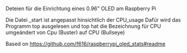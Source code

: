 Deteien für die Einrichtung eines 0.96" OLED am Raspberry Pi

Die Datei _start ist angepasst hinsichtlich der CPU_usage
Dafür wird das Programm top ausgelesen und top hat die Bezeichnung für CPU umgeändert von
Cpu (Buster) auf CPU (Bullseye)

Based on
https://github.com/f616/raspberrypi_oled_stats#readme
